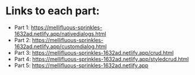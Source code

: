 # Links to each part:
- Part 1: https://mellifluous-sprinkles-1632ad.netlify.app/nativedialogs.html
- Part 2: https://mellifluous-sprinkles-1632ad.netlify.app/customdialog.html
- Part 3: https://mellifluous-sprinkles-1632ad.netlify.app/crud.html
- Part 4: https://mellifluous-sprinkles-1632ad.netlify.app/styledcrud.html
- Part 5: https://mellifluous-sprinkles-1632ad.netlify.app